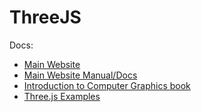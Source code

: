 # ThreeJS

Docs:
- [Main Website](https://threejs.org/)
- [Main Website Manual/Docs](https://threejs.org/manual/)
- [Introduction to Computer Graphics book](https://hellowac.github.io/graphicsbook-zh-cn/en/c5/s1.html)
- [Three.js Examples](https://stemkoski.github.io/Three.js/)
